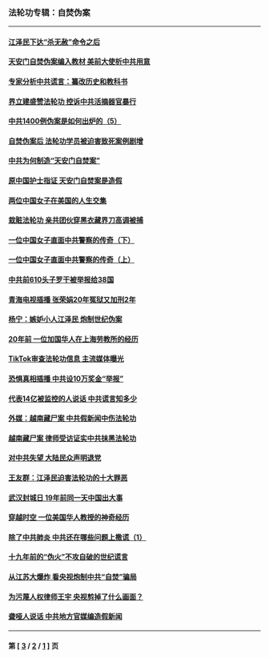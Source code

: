 ### 法轮功专辑：自焚伪案
---
#### [江泽民下达“杀无赦”命令之后](../../pages/nf5562/n13878084.md?10050430) 
#### [天安门自焚伪案编入教材 美前大使析中共用意](../../pages/nf5562/n13791932.md?10050430) 
#### [专家分析中共谎言：纂改历史和教科书](../../pages/nf5562/n13781542.md?10050430) 
#### [界立建盛赞法轮功 控诉中共活摘器官暴行](../../pages/nf5562/n13781971.md?10050430) 
#### [中共1400例伪案是如何出炉的（5）](../../pages/nf5562/n13226831.md?10050430) 
#### [自焚伪案后 法轮功学员被迫害致死案例剧增](../../pages/nf5562/n13190600.md?10050430) 
#### [中共为何制造“天安门自焚案”](../../pages/nf5562/n13183270.md?10050430) 
#### [原中国护士指证 天安门自焚案是造假](../../pages/nf5562/n13172289.md?10050430) 
#### [两位中国女子在美国的人生交集](../../pages/nf5562/n13156138.md?10050430) 
#### [栽赃法轮功 亲共团伙穿黑衣藏界刀高调被捕](../../pages/nf5562/n13073780.md?10050430) 
#### [一位中国女子直面中共警察的传奇（下）](../../pages/nf5562/n12989706.md?10050430) 
#### [一位中国女子直面中共警察的传奇（上）](../../pages/nf5562/n12985072.md?10050430) 
#### [中共前610头子罗干被举报给38国](../../pages/nf5562/n12975419.md?10050430) 
#### [青海电视插播 张荣娟20年冤狱又加刑2年](../../pages/nf5562/n12738166.md?10050430) 
#### [杨宁：嫉妒小人江泽民 炮制世纪伪案](../../pages/nf5562/n12724108.md?10050430) 
#### [20年前 一位加国华人在上海劳教所的经历](../../pages/nf5562/n12707932.md?10050430) 
#### [TikTok审查法轮功信息 主流媒体曝光](../../pages/nf5562/n12362336.md?10050430) 
#### [恐惧真相插播 中共设10万奖金“举报”](../../pages/nf5562/n12306396.md?10050430) 
#### [代表14亿被监控的人说话 中共谎言知多少](../../pages/nf5562/n12297484.md?10050430) 
#### [外媒：越南藏尸案 中共假新闻中伤法轮功](../../pages/nf5562/n12264411.md?10050430) 
#### [越南藏尸案 律师受访证实中共抹黑法轮功](../../pages/nf5562/n12261878.md?10050430) 
#### [对中共失望 大陆民众声明退党](../../pages/nf5562/n12187315.md?10050430) 
#### [王友群：江泽民迫害法轮功的十大罪恶](../../pages/nf5562/n12169074.md?10050430) 
#### [武汉封城日 19年前同一天中国出大事](../../pages/nf5562/n12150901.md?10050430) 
#### [穿越时空  一位美国华人教授的神奇经历](../../pages/nf5562/n12097460.md?10050430) 
#### [除了中共肺炎 中共还在哪些问题上撒谎（1）](../../pages/nf5562/n11955770.md?10050430) 
#### [十九年前的“伪火”不攻自破的世纪谎言](../../pages/nf5562/n11813238.md?10050430) 
#### [从江苏大爆炸 看央视炮制中共“自焚”骗局](../../pages/nf5562/n11140275.md?10050430) 
#### [为污蔑人权律师王宇 央视剪掉了什么画面？](../../pages/nf5562/n11130142.md?10050430) 
#### [聋哑人说话 中共地方官媒编造假新闻](../../pages/nf5562/n11006067.md?10050430) 

---
#### 第 [ [3](./3.md?10050430) / [2](./2.md?10050430) / [1](./1.md?10050430) ] 页
